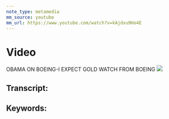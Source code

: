 ```yaml
---
note_type: metamedia
mm_source: youtube
mm_url: https://www.youtube.com/watch?v=kAjdxu9Ho4E
---
```


# Video
OBAMA ON BOEING-I EXPECT GOLD WATCH FROM BOEING
![](https://www.youtube.com/watch?v=kAjdxu9Ho4E)

## Transcript:


## Keywords:
